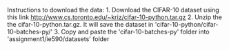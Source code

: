 Instructions to download the data:
	1. Download the CIFAR-10 dataset using this link
		http://www.cs.toronto.edu/~kriz/cifar-10-python.tar.gz
	2. Unzip the the cifar-10-python.tar.gz. It will save the dataset in 'cifar-10-python/cifar-10-batches-py/'
	3. Copy and paste the 'cifar-10-batches-py' folder into 'assignment1/ie590/datasets' folder

